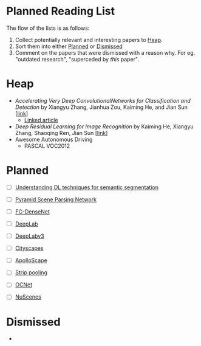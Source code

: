 # Planned Reading List

The flow of the lists is as follows:

1. Collect potentially relevant and interesting papers to [Heap](#Heap).
2. Sort them into either [Planned](#Planned) or [Dismissed](#Dismissed)
3. Comment on the papers that were dismissed with a reason why. For eg. "outdated research", "superceded by _this_ paper".

# Heap

- _Accelerating Very Deep ConvolutionalNetworks for Classification and Detection_ by Xiangyu Zhang, Jianhua Zou, Kaiming He, and Jian Sun [[link](https://arxiv.org/pdf/1505.06798.pdf)]
    - [Linked article](https://neurohive.io/en/popular-networks/vgg16/)
- _Deep Residual Learning for Image Recognition_ by Kaiming He, Xiangyu Zhang, Shaoqing Ren, Jian Sun [[link](https://arxiv.org/pdf/1512.03385.pdf)]
- Awesome Autonomous Driving
    - PASCAL VOC2012

# Planned

- [ ] [Understanding DL techniques for semantic segmentation](https://arxiv.org/pdf/1907.06119v1.pdf)
- [ ] [Pyramid Scene Parsing Network](https://openaccess.thecvf.com/content_cvpr_2017/papers/Zhao_Pyramid_Scene_Parsing_CVPR_2017_paper.pdf)
- [ ] [FC-DenseNet](https://arxiv.org/pdf/1611.09326.pdf)
- [ ] [DeepLab](https://arxiv.org/pdf/1606.00915.pdf)
- [ ] [DeepLabv3](https://arxiv.org/pdf/1706.05587.pdf)
- [ ] [Cityscapes](https://arxiv.org/pdf/1604.01685.pdf)
- [ ] [ApolloScape](http://ad-apolloscape.bj.bcebos.com/public%2FApolloScape%20Dataset.pdf)
- [ ] [Strip pooling](https://arxiv.org/pdf/2003.13328v1.pdf)
- [ ] [OCNet](https://arxiv.org/pdf/1809.00916v1.pdf)
- [ ] [NuScenes](https://openaccess.thecvf.com/content_CVPR_2020/papers/Caesar_nuScenes_A_Multimodal_Dataset_for_Autonomous_Driving_CVPR_2020_paper.pdf)


# Dismissed

- 